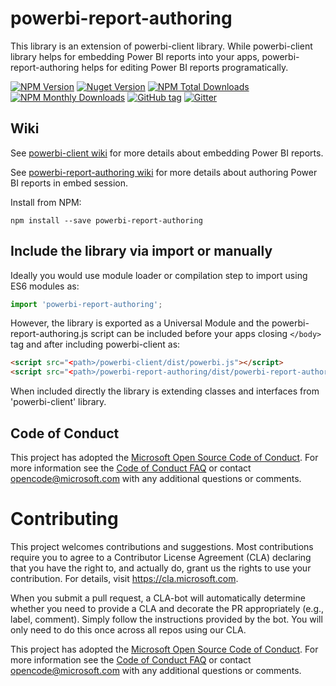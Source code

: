 

# powerbi-report-authoring
This library is an extension of powerbi-client library.
While powerbi-client library helps for embedding Power BI reports into your apps, powerbi-report-authoring helps for editing Power BI reports programatically.

[![NPM Version](https://img.shields.io/npm/v/powerbi-report-authoring.svg)](https://www.npmjs.com/package/powerbi-report-authoring/)
[![Nuget Version](https://img.shields.io/nuget/v/Microsoft.PowerBI.ReportAuthoring.svg)](https://www.nuget.org/packages/Microsoft.PowerBI.ReportAuthoring/)
[![NPM Total Downloads](https://img.shields.io/npm/dt/powerbi-report-authoring.svg)](https://www.npmjs.com/package/powerbi-Report-Authoring)
[![NPM Monthly Downloads](https://img.shields.io/npm/dm/powerbi-report-authoring.svg)](https://www.npmjs.com/package/powerbi-Report-Authoring)
[![GitHub tag](https://img.shields.io/github/tag/microsoft/powerbi-report-authoring.svg)](https://github.com/Microsoft/powerbi-report-authoring/tags)
[![Gitter](https://img.shields.io/gitter/room/Microsoft/powerbi-report-authoring.svg)](https://gitter.im/Microsoft/powerbi-report-authoring)

## Wiki
See [powerbi-client wiki](https://github.com/Microsoft/PowerBI-JavaScript/wiki) for more details about embedding Power BI reports.

See [powerbi-report-authoring wiki](https://github.com/microsoft/powerbi-report-authoring/wiki) for more details about authoring Power BI reports in embed session.

Install from NPM:

`npm install --save powerbi-report-authoring`

## Include the library via import or manually

Ideally you would use module loader or compilation step to import using ES6 modules as:

```javascript
import 'powerbi-report-authoring';
```

However, the library is exported as a Universal Module and the powerbi-report-authoring.js script can be included before your apps closing `</body>` tag and after including powerbi-client as:

```html
<script src="<path>/powerbi-client/dist/powerbi.js"></script>
<script src="<path>/powerbi-report-authoring/dist/powerbi-report-authoring.js"></script>
```

When included directly the library is extending classes and interfaces from 'powerbi-client' library.

## Code of Conduct

This project has adopted the [Microsoft Open Source Code of Conduct](https://opensource.microsoft.com/codeofconduct/). For more information see the [Code of Conduct FAQ](https://opensource.microsoft.com/codeofconduct/faq/) or contact [opencode@microsoft.com](mailto:opencode@microsoft.com) with any additional questions or comments.

# Contributing

This project welcomes contributions and suggestions. Most contributions require you to agree to a
Contributor License Agreement (CLA) declaring that you have the right to, and actually do, grant us
the rights to use your contribution. For details, visit https://cla.microsoft.com.

When you submit a pull request, a CLA-bot will automatically determine whether you need to provide
a CLA and decorate the PR appropriately (e.g., label, comment). Simply follow the instructions
provided by the bot. You will only need to do this once across all repos using our CLA.

This project has adopted the [Microsoft Open Source Code of Conduct](https://opensource.microsoft.com/codeofconduct/).
For more information see the [Code of Conduct FAQ](https://opensource.microsoft.com/codeofconduct/faq/) or
contact [opencode@microsoft.com](mailto:opencode@microsoft.com) with any additional questions or comments.

